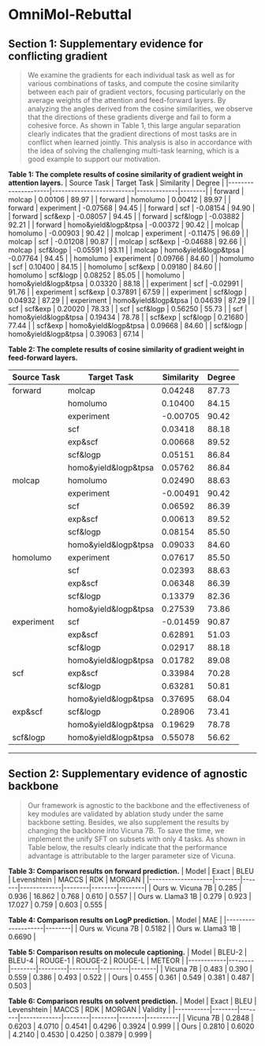 # OmniMol-Rebuttal

## Section 1: Supplementary evidence for conflicting gradient

> We examine the gradients for each individual task as well as for various combinations of tasks, and compute the cosine similarity between each pair of gradient vectors, focusing particularly on the average weights of the attention and feed-forward layers. By analyzing the angles derived from the cosine similarities, we observe that the directions of these gradients diverge and fail to form a cohesive force. As shown in Table 1, this large angular separation clearly indicates that the gradient directions of most tasks are in conflict when learned jointly. This analysis is also in accordance with the idea of solving the challenging multi-task learning, which is a good example to support our motivation.

**Table 1: The complete results of cosine similarity of gradient weight in attention layers.**
| Source Task         | Target Task              | Similarity  | Degree |
|---------------------|--------------------------|-------------|--------|
| forward             | molcap                   | 0.00106     | 89.97  |
| forward             | homolumo                 | 0.00412     | 89.97  |
| forward             | experiment               | -0.07568    | 94.45  |
| forward             | scf                      | -0.08154    | 94.90  |
| forward             | scf&exp                  | -0.08057    | 94.45  |
| forward             | scf&logp                 | -0.03882    | 92.21  |
| forward             | homo&yield&logp&tpsa     | -0.00372    | 90.42  |
| molcap              | homolumo                 | -0.00903    | 90.42  |
| molcap              | experiment               | -0.11475    | 96.69  |
| molcap              | scf                      | -0.01208    | 90.87  |
| molcap              | scf&exp                  | -0.04688    | 92.66  |
| molcap              | scf&logp                 | -0.05591    | 93.11  |
| molcap              | homo&yield&logp&tpsa     | -0.07764    | 94.45  |
| homolumo            | experiment               | 0.09766     | 84.60  |
| homolumo            | scf                      | 0.10400     | 84.15  |
| homolumo            | scf&exp                  | 0.09180     | 84.60  |
| homolumo            | scf&logp                 | 0.08252     | 85.05  |
| homolumo            | homo&yield&logp&tpsa     | 0.03320     | 88.18  |
| experiment          | scf                      | -0.02991    | 91.76  |
| experiment          | scf&exp                  | 0.37891     | 67.59  |
| experiment          | scf&logp                 | 0.04932     | 87.29  |
| experiment          | homo&yield&logp&tpsa     | 0.04639     | 87.29  |
| scf                 | scf&exp                  | 0.20020     | 78.33  |
| scf                 | scf&logp                 | 0.56250     | 55.73  |
| scf                 | homo&yield&logp&tpsa     | 0.19434     | 78.78  |
| scf&exp             | scf&logp                 | 0.21680     | 77.44  |
| scf&exp             | homo&yield&logp&tpsa     | 0.09668     | 84.60  |
| scf&logp            | homo&yield&logp&tpsa     | 0.39063     | 67.14  |

**Table 2: The complete results of cosine similarity of gradient weight in feed-forward layers.**

| Source Task               | Target Task                | Similarity | Degree |
|--------------------------|----------------------------|------------|--------|
| forward                  | molcap                     | 0.04248    | 87.73  |
|                          | homolumo                   | 0.10400    | 84.15  |
|                          | experiment                 | -0.00705   | 90.42  |
|                          | scf                        | 0.03418    | 88.18  |
|                          | exp&scf                    | 0.00668    | 89.52  |
|                          | scf&logp                   | 0.05151    | 86.84  |
|                          | homo&yield&logp&tpsa       | 0.05762    | 86.84  |
| molcap                   | homolumo                   | 0.02490    | 88.63  |
|                          | experiment                 | -0.00491   | 90.42  |
|                          | scf                        | 0.06592    | 86.39  |
|                          | exp&scf                    | 0.00613    | 89.52  |
|                          | scf&logp                   | 0.08154    | 85.50  |
|                          | homo&yield&logp&tpsa       | 0.09033    | 84.60  |
| homolumo                 | experiment                 | 0.07617    | 85.50  |
|                          | scf                        | 0.02393    | 88.63  |
|                          | exp&scf                    | 0.06348    | 86.39  |
|                          | scf&logp                   | 0.13379    | 82.36  |
|                          | homo&yield&logp&tpsa       | 0.27539    | 73.86  |
| experiment               | scf                        | -0.01459   | 90.87  |
|                          | exp&scf                    | 0.62891    | 51.03  |
|                          | scf&logp                   | 0.02917    | 88.18  |
|                          | homo&yield&logp&tpsa       | 0.01782    | 89.08  |
| scf                      | exp&scf                    | 0.33984    | 70.28  |
|                          | scf&logp                   | 0.63281    | 50.81  |
|                          | homo&yield&logp&tpsa       | 0.37695    | 68.04  |
| exp&scf                  | scf&logp                   | 0.28906    | 73.41  |
|                          | homo&yield&logp&tpsa       | 0.19629    | 78.78  |
| scf&logp                 | homo&yield&logp&tpsa       | 0.55078    | 56.62  |

-------------------------

## Section 2: Supplementary evidence of agnostic backbone

> Our framework is agnostic to the backbone and the effectiveness of key modules are validated by ablation study under the same backbone setting. Besides, we also supplement the results by changing the backbone into Vicuna 7B. To save the time, we implement the unify SFT on subsets with only 4 tasks. As shown in Table below, the results clearly indicate that the performance advantage is attributable to the larger parameter size of Vicuna.

**Table 3: Comparison results on forward prediction.**
| Model              | Exact | BLEU  | Levenshtein | MACCS | RDK   | MORGAN |
|--------------------|--------|-------|-------------|--------|--------|--------|
| Ours w. Vicuna 7B  | 0.285  | 0.936 | 16.862      | 0.768 | 0.610 | 0.557  |
| Ours w. Llama3 1B  | 0.279  | 0.923 | 17.027      | 0.759 | 0.603 | 0.555  |

**Table 4: Comparison results on LogP prediction.**
| Model              | MAE    |
|--------------------|--------|
| Ours w. Vicuna 7B  | 0.5182 |
| Ours w. Llama3 1B  | 0.6690 |

**Table 5: Comparison results on molecule captioning.**
| Model      | BLEU-2 | BLEU-4 | ROUGE-1 | ROUGE-2 | ROUGE-L | METEOR |
|------------|--------|--------|---------|---------|---------|--------|
| Vicuna 7B  | 0.483  | 0.390  | 0.559   | 0.386   | 0.493   | 0.522  |
| Ours       | 0.455  | 0.361  | 0.549   | 0.381   | 0.487   | 0.503  |

**Table 6: Comparison results on solvent prediction.**
| Model     | Exact  | BLEU   | Levenshtein | MACCS  | RDK    | MORGAN | Validity |
|-----------|--------|--------|-------------|--------|--------|--------|----------|
| Vicuna 7B | 0.2848 | 0.6203 | 4.0710      | 0.4541 | 0.4296 | 0.3924 | 0.999    |
| Ours      | 0.2810 | 0.6020 | 4.2140      | 0.4530 | 0.4250 | 0.3879 | 0.999    |

